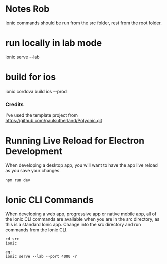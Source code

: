 # Notes Rob
Ionic commands should be run from the src folder, rest from the root folder.

# run locally in lab mode
ionic serve --lab

# build for ios
ionic cordova build ios --prod


### Credits
I've used the template project from https://github.com/paulsutherland/Polyonic.git


# Running Live Reload for Electron Development
When developing a desktop app, you will want to have the app live reload as you save your changes.  
```
npm run dev
```
# Ionic CLI Commands
When developing a web app, progressive app or native mobile app, all of the Ionic CLI commands are available when you are in the src directory, as this is a standard Ionic app.  Change into the src directory and run commands from the Ionic CLI.  
```
cd src
ionic

eg:
ionic serve --lab --port 4000 -r
```
